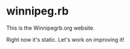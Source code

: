 winnipeg.rb
===========

This is the Winnipegrb.org website.

Right now it's static. Let's work on improving it!
